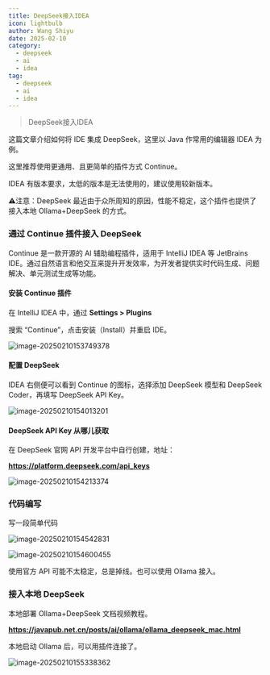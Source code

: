 ```yaml
---
title: DeepSeek接入IDEA
icon: lightbulb
author: Wang Shiyu
date: 2025-02-10
category:
  - deepseek
  - ai
  - idea
tag:
  - deepseek
  - ai
  - idea
---
```



> DeepSeek接入IDEA

这篇文章介绍如何将 IDE 集成 DeepSeek，这里以 Java 作常用的编辑器 IDEA 为例。

这里推荐使用更通用、且更简单的插件方式 Continue。

IDEA 有版本要求，太低的版本是无法使用的，建议使用较新版本。

⚠️注意：DeepSeek 最近由于众所周知的原因，性能不稳定，这个插件也提供了接入本地 Ollama+DeepSeek 的方式。



### 通过 Continue 插件接入 DeepSeek

Continue 是一款开源的 AI 辅助编程插件，适用于 IntelliJ IDEA 等 JetBrains IDE。通过自然语言和他交互来提升开发效率，为开发者提供实时代码生成、问题解决、单元测试生成等功能。


#### 安装 Continue 插件

在 IntelliJ IDEA 中，通过 **Settings > Plugins** 

搜索 “Continue”，点击安装（Install）并重启 IDE。

![image-20250210153749378](https://javapub-common-oss.oss-cn-beijing.aliyuncs.com/javapub/202502101537490.png)



#### 配置 DeepSeek

IDEA 右侧便可以看到 Continue 的图标，选择添加 DeepSeek 模型和 DeepSeek Coder，再填写 DeepSeek API Key。

![image-20250210154013201](https://javapub-common-oss.oss-cn-beijing.aliyuncs.com/javapub/202502101540336.png)


#### DeepSeek API Key 从哪儿获取

在 DeepSeek 官网 API 开发平台中自行创建，地址：

**https://platform.deepseek.com/api_keys**

![image-20250210154213374](https://javapub-common-oss.oss-cn-beijing.aliyuncs.com/javapub/202502101542437.png)



### 代码编写

写一段简单代码

![image-20250210154542831](https://javapub-common-oss.oss-cn-beijing.aliyuncs.com/javapub/202502101545001.png)

![image-20250210154600455](https://javapub-common-oss.oss-cn-beijing.aliyuncs.com/javapub/202502101546859.png)

使用官方 API 可能不太稳定，总是掉线。也可以使用 Ollama 接入。


### 接入本地 DeepSeek

本地部署 Ollama+DeepSeek 文档视频教程。

**https://javapub.net.cn/posts/ai/ollama/ollama_deepseek_mac.html**


本地启动 Ollama 后，可以用插件连接了。

![image-20250210155338362](https://javapub-common-oss.oss-cn-beijing.aliyuncs.com/javapub/202502101553210.png)

